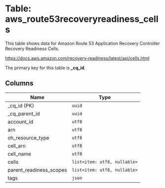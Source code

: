 # Table: aws_route53recoveryreadiness_cells

This table shows data for Amazon Route 53 Application Recovery Controller Recovery Readiness Cells.

https://docs.aws.amazon.com/recovery-readiness/latest/api/cells.html

The primary key for this table is **_cq_id**.

## Columns

| Name          | Type          |
| ------------- | ------------- |
|_cq_id (PK)|`uuid`|
|_cq_parent_id|`uuid`|
|account_id|`utf8`|
|arn|`utf8`|
|oh_resource_type|`utf8`|
|cell_arn|`utf8`|
|cell_name|`utf8`|
|cells|`list<item: utf8, nullable>`|
|parent_readiness_scopes|`list<item: utf8, nullable>`|
|tags|`json`|